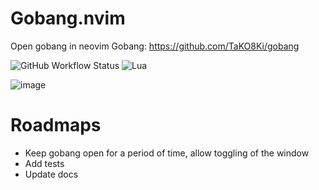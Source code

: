 # Gobang.nvim
Open gobang in neovim
Gobang: https://github.com/TaKO8Ki/gobang

![GitHub Workflow Status](https://img.shields.io/github/actions/workflow/status/icyavocado/gobang.nvim/lint-test.yml?branch=main&style=for-the-badge)
![Lua](https://img.shields.io/badge/Made%20with%20Lua-blueviolet.svg?style=for-the-badge&logo=lua)

![image](https://github.com/icyavocado/gobang.nvim/assets/45118765/c7d2388a-c3e9-4699-be86-e9543c4f6231)

# Roadmaps
- Keep gobang open for a period of time, allow toggling of the window
- Add tests
- Update docs
